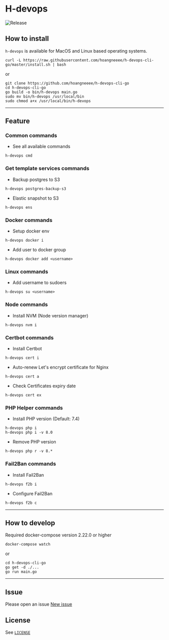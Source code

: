 # H-devops

![Release](https://github.com/hoangneeee/h-devops-cli-go/actions/workflows/release_build.yml/badge.svg)

## How to install
`h-devops` is available for MacOS and Linux based operating systems.

```shell
curl -L https://raw.githubusercontent.com/hoangneeee/h-devops-cli-go/master/install.sh | bash
```
or
```shell
git clone https://github.com/hoangneeee/h-devops-cli-go
cd h-devops-cli-go
go build -o bin/h-devops main.go
sudo mv bin/h-devops /usr/local/bin
sudo chmod a+x /usr/local/bin/h-devops
```

---
## Feature
### Common commands
- See all available commands
```shell
h-devops cmd
```

### Get template services commands
- Backup postgres to S3
```shell
h-devops postgres-backup-s3
```
- Elastic snapshot to S3
```shell
h-devops ens
```

### Docker commands
- Setup docker env
```shell
h-devops docker i
```
- Add user to docker group
```shell
h-devops docker add <username>
```

### Linux commands
- Add username to sudoers
```shell
h-devops su <username>
```

### Node commands
- Install NVM (Node version manager)
```shell
h-devops nvm i
```

### Certbot commands
- Install Certbot
```shell
h-devops cert i
```
- Auto-renew Let's encrypt certificate for Nginx
```shell
h-devops cert a
```
- Check Certificates expiry date
```shell
h-devops cert ex
```

### PHP Helper commands
- Install PHP version (Default: 7.4)
```shell
h-devops php i
h-devops php i -v 8.0
```
- Remove PHP version
```shell
h-devops php r -v 8.*
```

### Fail2Ban commands
- Install Fail2Ban
```shell
h-devops f2b i
```
- Configure Fail2Ban
```shell
h-devops f2b c
```
---

## How to develop
Required docker-compose version 2.22.0 or higher
```shell
docker-compose watch  
```
or 
```shell
cd h-devops-cli-go
go get -d ./...
go run main.go
```
---

## Issue
Please open an issue [New issue](https://github.com/hoangneeee/h-devops-cli-go/issues)

## License

See [`LICENSE`](./LICENSE)
